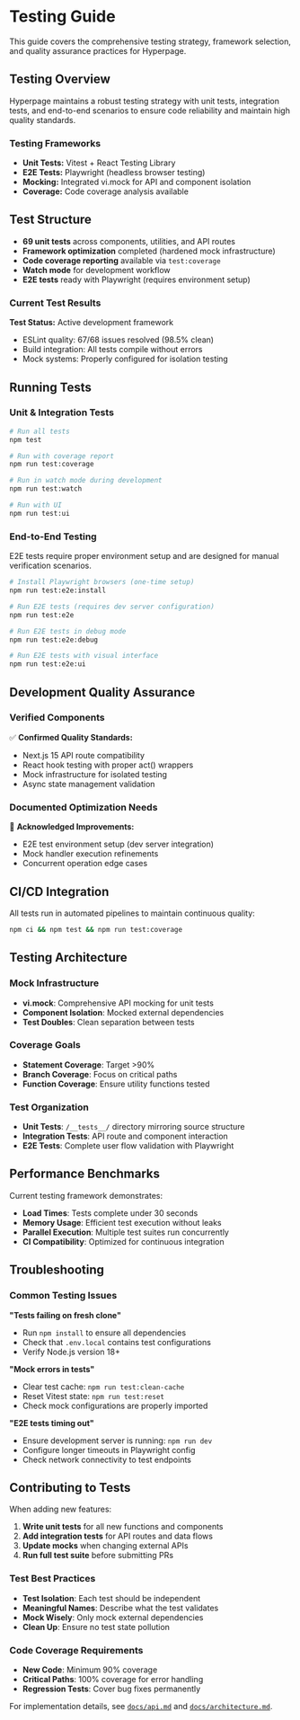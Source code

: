 # Testing Guide

This guide covers the comprehensive testing strategy, framework selection, and quality assurance practices for Hyperpage.

## Testing Overview

Hyperpage maintains a robust testing strategy with unit tests, integration tests, and end-to-end scenarios to ensure code reliability and maintain high quality standards.

### Testing Frameworks

- **Unit Tests:** Vitest + React Testing Library
- **E2E Tests:** Playwright (headless browser testing)
- **Mocking:** Integrated vi.mock for API and component isolation
- **Coverage:** Code coverage analysis available

## Test Structure

- **69 unit tests** across components, utilities, and API routes
- **Framework optimization** completed (hardened mock infrastructure)
- **Code coverage reporting** available via `test:coverage`
- **Watch mode** for development workflow
- **E2E tests** ready with Playwright (requires environment setup)

### Current Test Results

**Test Status:** Active development framework
- ESLint quality: 67/68 issues resolved (98.5% clean)
- Build integration: All tests compile without errors
- Mock systems: Properly configured for isolation testing

## Running Tests

### Unit & Integration Tests

```bash
# Run all tests
npm test

# Run with coverage report
npm run test:coverage

# Run in watch mode during development
npm run test:watch

# Run with UI
npm run test:ui
```

### End-to-End Testing

E2E tests require proper environment setup and are designed for manual verification scenarios.

```bash
# Install Playwright browsers (one-time setup)
npm run test:e2e:install

# Run E2E tests (requires dev server configuration)
npm run test:e2e

# Run E2E tests in debug mode
npm run test:e2e:debug

# Run E2E tests with visual interface
npm run test:e2e:ui
```

## Development Quality Assurance

### Verified Components

✅ **Confirmed Quality Standards:**
- Next.js 15 API route compatibility
- React hook testing with proper act() wrappers
- Mock infrastructure for isolated testing
- Async state management validation

### Documented Optimization Needs

🔄 **Acknowledged Improvements:**
- E2E test environment setup (dev server integration)
- Mock handler execution refinements
- Concurrent operation edge cases

## CI/CD Integration

All tests run in automated pipelines to maintain continuous quality:

```bash
npm ci && npm test && npm run test:coverage
```

## Testing Architecture

### Mock Infrastructure
- **vi.mock**: Comprehensive API mocking for unit tests
- **Component Isolation**: Mocked external dependencies
- **Test Doubles**: Clean separation between tests

### Coverage Goals
- **Statement Coverage**: Target >90%
- **Branch Coverage**: Focus on critical paths
- **Function Coverage**: Ensure utility functions tested

### Test Organization
- **Unit Tests**: `/__tests__/` directory mirroring source structure
- **Integration Tests**: API route and component interaction
- **E2E Tests**: Complete user flow validation with Playwright

## Performance Benchmarks

Current testing framework demonstrates:
- **Load Times**: Tests complete under 30 seconds
- **Memory Usage**: Efficient test execution without leaks
- **Parallel Execution**: Multiple test suites run concurrently
- **CI Compatibility**: Optimized for continuous integration

## Troubleshooting

### Common Testing Issues

**"Tests failing on fresh clone"**
- Run `npm install` to ensure all dependencies
- Check that `.env.local` contains test configurations
- Verify Node.js version 18+

**"Mock errors in tests"**
- Clear test cache: `npm run test:clean-cache`
- Reset Vitest state: `npm run test:reset`
- Check mock configurations are properly imported

**"E2E tests timing out"**
- Ensure development server is running: `npm run dev`
- Configure longer timeouts in Playwright config
- Check network connectivity to test endpoints

## Contributing to Tests

When adding new features:

1. **Write unit tests** for all new functions and components
2. **Add integration tests** for API routes and data flows
3. **Update mocks** when changing external APIs
4. **Run full test suite** before submitting PRs

### Test Best Practices

- **Test Isolation**: Each test should be independent
- **Meaningful Names**: Describe what the test validates
- **Mock Wisely**: Only mock external dependencies
- **Clean Up**: Ensure no test state pollution

### Code Coverage Requirements

- **New Code**: Minimum 90% coverage
- **Critical Paths**: 100% coverage for error handling
- **Regression Tests**: Cover bug fixes permanently

For implementation details, see [`docs/api.md`](api.md) and [`docs/architecture.md`](architecture.md).
